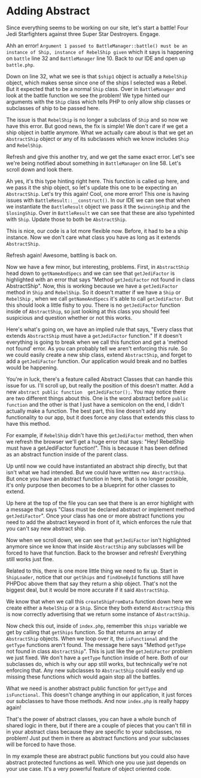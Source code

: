 # Adding Abstract

 Since everything seems to be working on our site, let's start a battle!
 Four Jedi Starfighters against three Super Star Destroyers. Engage.
 
 Ahh an error! `Argument 1 passed to BattleManager::battle() must be an instance
 of Ship, instance of RebelShip given` which it says is happening on `battle`
 line 32 and `BattleManager` line 10. Back to our IDE and open up `battle.php`. 
 
 Down on line 32, what we see is that `$ship1` object is actually a `RebelShip`
 object, which makes sense since one of the ships I selected was a Rebel. But
 it expected that to be a normal `Ship` class. Over in `BattleManager` and look
 at the battle function we see the problem! We type hinted our arguments with the
 `Ship` class which tells PHP to only allow ship classes or subclasses of ship to be
 passed here. 
 
 The issue is that `RebelShip` is no longer a subclass of `Ship` and so now we have this
 error. But good news, the fix is simple! We don't care if we get a ship object in battle anymore.
 What we actually care about is that we get an `AbstractShip` object or any of its subclasses
 which we know includes `Ship` and `RebelShip`. 

 Refresh and give this another try, and we get the same exact error. Let's see we're being
 notified about something in `BattleManager` on line 58. Let's scroll down and look there.
 
 Ah yes, it's this type hinting right here. This function is called up here, and we pass it the
 ship object, so let's update this one to be expecting an `AbstractShip`. Let's try this again!
 Cool, one more error! This one is having issues with `BattleResult::__construct()`. In our IDE
 we can see that when we instantiate the `BattleResult` object we pass it the `$winningShip` and
 the `$losingShip`. Over in `BattleResult` we can see that these are also typehinted with `Ship`. 
 Update those to both be `AbstractShip`. 
 
 This is nice, our code is a lot more flexible now.  Before, it had to be a ship instance. Now
 we don't care what class you have as long as it extends `AbstractShip`. 
 
 Refresh again! Awesome, battling is back on.
 
 Now we have a few minor, but interesting, problems. First, in `AbstractShip` head down to
 `getNameAndSpecs` and we can see that `getJediFactor` is highlighted with an error that says
 "Method `getJediFactor` not found in class AbstractShip". Now, this is working because we have
 a `getJediFactor` method in `Ship` and `RebelShip`. So it doesn't matter if we have a `Ship` or
 `RebelShip` , when we call `getNameAndSpecs` it's able to call `getJediFactor`. But this should
 look a little fishy to you. There is no `getJediFactor` function inside of `AbstractShip`,
 so just looking at this class you should feel suspicious and question whether or not this works. 
 
 Here's what's going on, we have an implied rule that says, "Every class that extends `AbstractShip`
 must have a `getJediFactor` function." If it doesn't everything is going to break when we call this
 function and get a 'method not found' error. As you can probably tell we aren't enforcing this rule.
 So we could easily create a new ship class, extend `AbstractShip`, and forget to add a `getJediFactor`
 function. Our application would break and no battles would be happening. 
 
 You're in luck, there's a feature called Abstract Classes that can handle this issue for us. I'll scroll
 up, but really the position of this doesn't matter. Add a new `abstract public function  getJediFactor();`.
 You may notice there are two different things about this. One is the word abstract before `public function`
 and the other is that I just have a semicolon on the end, I didn't actually make a function. The best part, 
 this line doesn't add any functionality to our app, but it does force any class that extends this class
 to have this method. 
 
 For example, if `RebelShip` didn't have this `getJediFactor` method, then when we refresh the browser
 we'll get a huge error that says: "Hey! RebelShip must have a getJediFactor function!". This is because 
 it has been defined as an abstract function inside of the parent class.
 
 Up until now we could have instantiated an abstract ship directly, but that isn't what we had intended.
 But we could have written `new AbstractShip`. But once you have an abstract function in here, that is
 no longer possible, it's only purpose then becomes to be a blueprint for other classes to extend.
 
 Up here at the top of the file you can see that there is an error highlight with a message that says
 "Class must be declared abstract or implement method `getJediFactor`". Once your class has one or more
 abstract functions you need to add the abstract keyword in front of it, which enforces the rule that
 you can't say new abstract ship. 
 
 Now when we scroll down, we can see that `getJediFactor` isn't highlighted anymore since we know that
 inside `AbstractShip` any subclasses will be forced to have that function. Back to the browser and
 refresh! Everything still works just fine.
 
 Related to this, there is one more little thing we need to fix up. Start in `ShipLoader`, notice that our
 `getShips` and `findOneById` functions still have PHPDoc above them that say they return a ship object.
 That's not the biggest deal, but it would be more accurate if it said `AbstractShip`. 
 
 We know that when we call this `createShipFromData` function down here we create either a `RebelShip` or a
 `Ship`. Since they both extend `AbstractShip` this is now correctly advertising that we return some instance
 of `AbstractShip`. 
 
 Now check this out, inside of `index.php`, remember this `ships` variable we get by calling that `getShips` 
 function. So that returns an array of `AbstractShip` objects. When we loop over it, the `isFunctional` and 
 the `getType` functions aren't found. The message here says "Method `getType` not found in class `AbstractShip`".
 This is just like the `getJediFactor` problem we just fixed. We don't have a `getType` function inside of here.
 Both of our subclasses do, which is why our app still works, but technically we're not enforcing that. Any new
 subclasses to `AbstractShip` could easily end up missing these functions which would again stop all the battles.
 
 What we need is another abstract public function for `getType` and `isFunctional`. This doesn't change anything
 in our application, it just forces our subclasses to have those methods. And now `index.php` is really happy again!
 
 That's the power of abstract classes, you can have a whole bunch of shared logic in there, but if there are a
 couple of pieces that you can't fill in in your abstract class because they are specific to your subclasses,
 no problem! Just put them in there as abstract functions and your subclasses will be forced to have those.
 
 In my example these are abstract public functions but you could also have abstract protected functions as well.
 Which one you use just depends on your use case. It's a very powerful feature of object oriented code.
